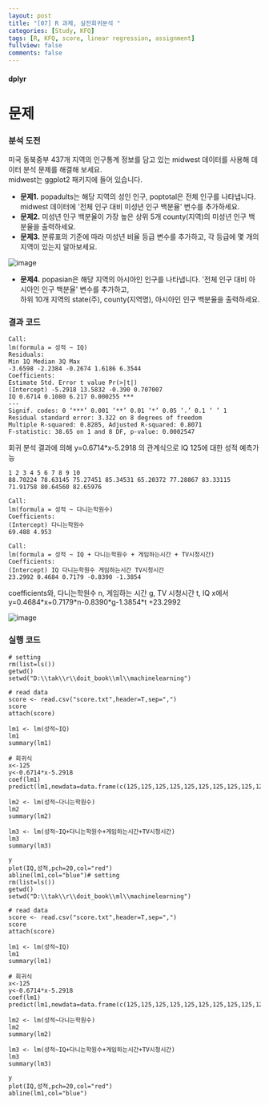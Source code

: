 ```yaml
---
layout: post
title: "[07] R 과제, 실전회귀분석 "
categories: [Study, KFQ]
tags: [R, KFQ, score, linear regression, assignment]
fullview: false
comments: false
---
```


#### dplyr



# **문제**
### 분석 도전
미국 동북중부 437개 지역의 인구통계 정보를 담고 있는 midwest 데이터를 사용해 데이터 분석 문제를 해결해 보세요.    
midwest는 ggplot2 패키지에 들어 있습니다.   
+ __문제1.__ popadults는 해당 지역의 성인 인구, poptotal은 전체 인구를 나타냅니다. midwest 데이터에 '전체 인구 대비 미성년 인구 백분율' 변수를 추가하세요.   
+ __문제2.__ 미성년 인구 백분율이 가장 높은 상위 5개 county(지역)의 미성년 인구 백분율을 출력하세요.   
+ __문제3.__ 분류표의 기준에 따라 미성년 비율 등급 변수를 추가하고, 각 등급에 몇 개의 지역이 있는지 알아보세요.   

![image](https://user-images.githubusercontent.com/84369912/126747506-8ae34da4-a3f7-47a5-b14c-b21bce1d81df.png)

+ __문제4.__ popasian은 해당 지역의 아시아인 인구를 나타냅니다. '전체 인구 대비 아시아인 인구 백분율' 변수를 추가하고,   
하위 10개 지역의 state(주), county(지역명), 아시아인 인구 백분율을 출력하세요.   


### 결과 코드
```
Call:
lm(formula = 성적 ~ IQ)
Residuals:
Min 1Q Median 3Q Max
-3.6598 -2.2384 -0.2674 1.6186 6.3544
Coefficients:
Estimate Std. Error t value Pr(>|t|)
(Intercept) -5.2918 13.5832 -0.390 0.707007
IQ 0.6714 0.1080 6.217 0.000255 ***
---
Signif. codes: 0 ‘***’ 0.001 ‘**’ 0.01 ‘*’ 0.05 ‘.’ 0.1 ‘ ’ 1
Residual standard error: 3.322 on 8 degrees of freedom
Multiple R-squared: 0.8285, Adjusted R-squared: 0.8071
F-statistic: 38.65 on 1 and 8 DF, p-value: 0.0002547
```

회귀 분석 결과에 의해 y=0.6714*x-5.2918 의 관계식으로 IQ 125에 대한 성적 예측가능

```
1 2 3 4 5 6 7 8 9 10
88.70224 78.63145 75.27451 85.34531 65.20372 77.28867 83.33115 71.91758 80.64560 82.65976
```

```
Call:
lm(formula = 성적 ~ 다니는학원수)
Coefficients:
(Intercept) 다니는학원수
69.488 4.953
```

```
Call:
lm(formula = 성적 ~ IQ + 다니는학원수 + 게임하는시간 + TV시청시간)
Coefficients:
(Intercept) IQ 다니는학원수 게임하는시간 TV시청시간
23.2992 0.4684 0.7179 -0.8390 -1.3854
```
coefficients와, 다니는학원수 n, 게임하는 시간 g, TV 시청시간 t, IQ x에서
y=0.4684\*x+0.7179\*n-0.8390\*g-1.3854\*t +23.2992

![image](https://user-images.githubusercontent.com/84369912/126749203-f8215a7a-464e-47f0-a299-36346fbd5eba.png)



### 실행 코드
```
# setting
rm(list=ls())
getwd()
setwd("D:\\tak\\r\\doit_book\\ml\\machinelearning")

# read data
score <- read.csv("score.txt",header=T,sep=",")
score
attach(score)

lm1 <- lm(성적~IQ)
lm1
summary(lm1)

# 회귀식
x<-125
y<-0.6714*x-5.2918
coef(lm1)
predict(lm1,newdata=data.frame(c(125,125,125,125,125,125,125,125,125,125)))

lm2 <- lm(성적~다니는학원수)
lm2
summary(lm2)

lm3 <- lm(성적~IQ+다니는학원수+게임하는시간+TV시청시간)
lm3
summary(lm3)

y
plot(IQ,성적,pch=20,col="red")
abline(lm1,col="blue")# setting
rm(list=ls())
getwd()
setwd("D:\\tak\\r\\doit_book\\ml\\machinelearning")

# read data
score <- read.csv("score.txt",header=T,sep=",")
score
attach(score)

lm1 <- lm(성적~IQ)
lm1
summary(lm1)

# 회귀식
x<-125
y<-0.6714*x-5.2918
coef(lm1)
predict(lm1,newdata=data.frame(c(125,125,125,125,125,125,125,125,125,125)))

lm2 <- lm(성적~다니는학원수)
lm2
summary(lm2)

lm3 <- lm(성적~IQ+다니는학원수+게임하는시간+TV시청시간)
lm3
summary(lm3)

y
plot(IQ,성적,pch=20,col="red")
abline(lm1,col="blue")
```